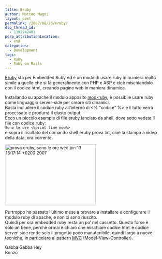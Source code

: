 ```yaml
---
title: Eruby
author: Matteo Magni
layout: post
permalink: /2007/08/26/eruby/
dsq_thread_id:
  - 1392742401
pdrp_attributionLocation:
  - end
categories:
  - Development
tags:
  - Ruby
  - Ruby on Rails
---
```

[Eruby][1] sta per Embedded Ruby ed è un modo di usare ruby in maniera molto simile a quello che si fa generalmente con PHP e ASP e cioè mischiandolo con il codice html, creando pagine web in maniera dinamica.

Installando su apache il modulo apposito [mod-ruby][2], è possibile usare ruby come linguaggio server-side per creare siti dinamici.  
Basta includere il codice ruby all&#8217;interno di <% "codice" %> e il tutto verrà processato e produrrà il giusto output.  
Ecco un piccolo esempio di file eruby lanciato da shell, dove sotto vedete il file con codice ruby:  
`Sono le ore <%print time now%> `  
e sopra il risultato del comando shell eruby prova.txt, cioè la stampa a video della data, ora corrente.

<a href="http://magni.me/wp-content/uploads/2007/08/06_ruby.png" rel="lightbox" title="eruby"><img src="http://magni.me/wp-content/uploads/2007/08/06_ruby.png" width="300" height="200" alt="prova eruby, sono le ore wed jun 13 15:17:14 +0200 2007" /></a>

Purtroppo ho passato l&#8217;ultimo mese a provare a installare e configurare il modulo ruby di apache, e non ci sono riuscito.  
Quindi per ora embedded ruby resta un po&#8217; nel cassetto. Questo forse è solo un bene, perchè ormai è chiaro che mischiare codice html e codice server-side rende solo il progetto poco manutenibile, quindi largo a nuove tecniche, in particolare al pattern [MVC][3] (Model-View-Controller).

Gabba Gabba Hey  
Bonzo

<div class='kindleWidget kindleLight' >
  
</div>



 [1]: http://en.wikipedia.org/wiki/ERuby
 [2]: http://www.modruby.net/en/
 [3]: http://it.wikipedia.org/wiki/Model-View-Controller